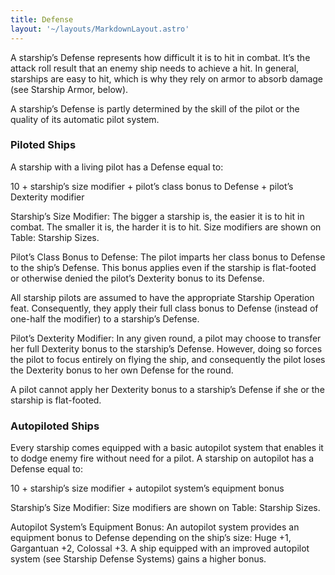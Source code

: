 ```yaml
---
title: Defense
layout: '~/layouts/MarkdownLayout.astro'
---
```

A starship’s Defense represents how difficult it is to hit in combat. It’s the
attack roll result that an enemy ship needs to achieve a hit. In general,
starships are easy to hit, which is why they rely on armor to absorb damage
(see Starship Armor, below).

A starship’s Defense is partly determined by the skill of the pilot or the
quality of its automatic pilot system.

### Piloted Ships

A starship with a living pilot has a Defense equal to:

10 + starship’s size modifier + pilot’s class bonus to Defense + pilot’s
Dexterity modifier

Starship’s Size Modifier: The bigger a starship is, the easier it is to hit in
combat. The smaller it is, the harder it is to hit. Size modifiers are shown
on Table: Starship Sizes.

Pilot’s Class Bonus to Defense: The pilot imparts her class bonus to Defense
to the ship’s Defense. This bonus applies even if the starship is flat-footed
or otherwise denied the pilot’s Dexterity bonus to its Defense.

All starship pilots are assumed to have the appropriate Starship Operation
feat. Consequently, they apply their full class bonus to Defense (instead of
one-half the modifier) to a starship’s Defense.

Pilot’s Dexterity Modifier: In any given round, a pilot may choose to transfer
her full Dexterity bonus to the starship’s Defense. However, doing so forces
the pilot to focus entirely on flying the ship, and consequently the pilot
loses the Dexterity bonus to her own Defense for the round.

A pilot cannot apply her Dexterity bonus to a starship’s Defense if she or the
starship is flat-footed.

### Autopiloted Ships

Every starship comes equipped with a basic autopilot system that enables it to
dodge enemy fire without need for a pilot. A starship on autopilot has a
Defense equal to:

10 + starship’s size modifier + autopilot system’s equipment bonus

Starship’s Size Modifier: Size modifiers are shown on Table: Starship Sizes.

Autopilot System’s Equipment Bonus: An autopilot system provides an equipment
bonus to Defense depending on the ship’s size: Huge +1, Gargantuan +2,
Colossal +3. A ship equipped with an improved autopilot system (see Starship
Defense Systems) gains a higher bonus.

